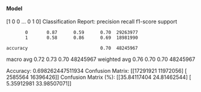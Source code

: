 #### Model
[1 0 0 ... 0 1 0]
Classification Report:
              precision    recall  f1-score   support

           0       0.87      0.59      0.70  29263977
           1       0.58      0.86      0.69  18981990

    accuracy                           0.70  48245967
   macro avg       0.72      0.73      0.70  48245967
weighted avg       0.76      0.70      0.70  48245967

Accuracy: 0.698262447511934
Confusion Matrix:
[[17291921 11972056]
 [ 2585564 16396426]]
Confusion Matrix (%):
[[35.84117404 24.81462544]
 [ 5.35912981 33.98507071]]
